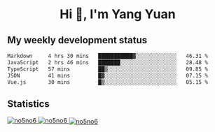 <h1 align="center">Hi 👋, I'm Yang Yuan</h1>


## My weekly development status
<!--START_SECTION:waka-->

```txt
Markdown     4 hrs 30 mins   ███████████▓░░░░░░░░░░░░░   46.31 %
JavaScript   2 hrs 46 mins   ███████░░░░░░░░░░░░░░░░░░   28.48 %
TypeScript   57 mins         ██▒░░░░░░░░░░░░░░░░░░░░░░   09.85 %
JSON         41 mins         █▓░░░░░░░░░░░░░░░░░░░░░░░   07.15 %
Vue.js       30 mins         █▒░░░░░░░░░░░░░░░░░░░░░░░   05.15 %
```

<!--END_SECTION:waka-->

## Statistics
<a href="https://github.com/anuraghazra/github-readme-stats">
  <img src="https://github-readme-stats.vercel.app/api/top-langs/?username=no5no6&theme=dracula" alt="no5no6">
</a>
<a href="https://github.com/anuraghazra/github-readme-stats">
  <img src="https://github-readme-stats.vercel.app/api?username=no5no6&show_icons=true&theme=dracula&line_height=40" alt="no5no6">
</a>
<a href="https://github.com/anuraghazra/github-readme-stats">
  <img align="center" src="https://github-readme-streak-stats.herokuapp.com/?user=no5no6&theme=dracula" alt="no5no6" />
</a>
